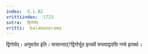 ```yaml
---
index:  5.1.82
vrittiindex:  1723
sutra:  द्विगोर्यप्
vritti:  balamanorama 
---
```


द्विगोर्यप्। अनुवर्तत इति। मासान्ताद्?द्विगोर्भूत इत्यर्थे यप्स्याद्वयसि गम्ये इत्यर्थः।

